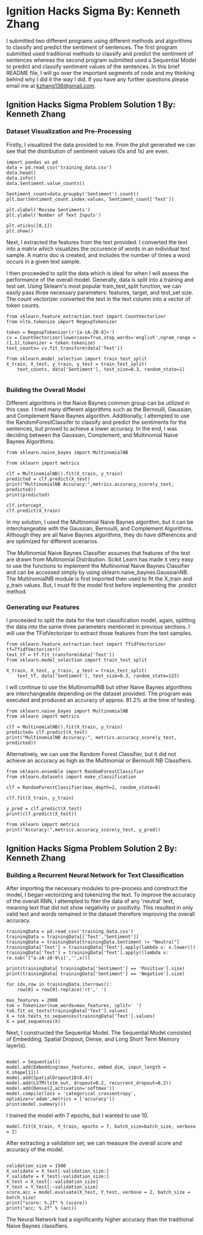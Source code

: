 # Ignition Hacks Sigma By: Kenneth Zhang

I submitted two different programs using different methods and algorithms to classify and predict the sentiment of sentences.
The first program submitted used traditional methods to classify and predict the sentiment of sentences whereas the second program submitted used a Sequential Model
to predict and classify sentiment values of the sentences. In this brief README file, I will go over the important segments of code and my thinking behind why I did it the way I did. If you have any further questions please email me at kzhang138@gmail.com. 


## Ignition Hacks Sigma Problem Solution 1 By: Kenneth Zhang

### Dataset Visualization and Pre-Processing
Firstly, I visualized the data provided to me. 
From the plot generated we can see that the distribution of sentiment values (0s and 1s) are even.

<pre><code>import pandas as pd
data = pd.read_csv('training_data.csv')
data.head()
data.info()
data.Sentiment.value_counts()

Sentiment_count=data.groupby('Sentiment').count()
plt.bar(Sentiment_count.index.values, Sentiment_count['Text'])

plt.xlabel('Review Sentiments')
plt.ylabel('Number of Text Inputs')

plt.xticks([0,1])
plt.show()
</code></pre>

Next, I extracted the features from the text provided.
I converted the text into a matrix which visualizes the occurence of words in an individual text sample.
A matrix doc is created, and includes the number of times a word occurs in a given text sample. 

I then proceeded to split the data which is ideal for when I will assess the performance of the overall model. 
Generally, data is split into a training and test set.
Using Sklearn's most popular train_test_split function, we can easily pass three necessary parameters: features, target, and test_set size.
The count vectorizer converted the text in the text column into a vector of token counts. 

<pre><code>from sklearn.feature_extraction.text import CountVectorizer
from nltk.tokenize import RegexpTokenizer

token = RegexpTokenizer(r'[a-zA-Z0-9]+')
cv = CountVectorizer(lowercase=True,stop_words='english',ngram_range = (1,1),tokenizer = token.tokenize)
text_counts= cv.fit_transform(data['Text'])

from sklearn.model_selection import train_test_split
X_train, X_test, y_train, y_test = train_test_split(
    text_counts, data['Sentiment'], test_size=0.3, random_state=1)
    </code></pre>

### Building the Overall Model
Different algorithms in the Naive Baynes common group can be utilized in this case.
I tried many different algorithms such as the Bernoulli, Gaussian, and Complement Naive Baynes algorithm. 
Additionally, I attempted to use the RandomForestClassifer to classify and predict the sentiments for the sentences, but proved to achieve a lower accuracy.
In the end, I was deciding between the Gaussian, Complement, and Multinomial Naive Baynes Algorithms.

<pre><code>from sklearn.naive_bayes import MultinomialNB

from sklearn import metrics

clf = MultinomialNB().fit(X_train, y_train)
predicted = clf.predict(X_test)
print("MultinomialNB Accuracy:",metrics.accuracy_score(y_test, predicted))
print(predicted)

clf.intercept_
clf.predict(X_train)
</code></pre>

In my solution, I used the Multinomial Naive Baynes algorithm, but it can be interchangeable with the Gaussian, Bernoulli, and Complement Algorithms.
Although they are all Naive Baynes algorithms, they do have differences and are optimized for different scenarios.

The Multinomial Naive Baynes Classifier assumes that features of the text are drawn from Multinomial Distribution.
Scikit Learn has made it very easy to use the functions to implement the Multinomial Naive Baynes Classifier and can be accessed simply by using sklearn.naive_baynes.GaussianNB.
The MultinomialNB module is first imported then used to fit the X_train and y_train values. 
But, I must fit the model first before implementing the .predict method. 



### Generating our Features
I proceeded to split the data for the text classification model, again, splitting the data into the same three parameters mentioned in previous sections.
I will use the TFidVectorizer to extract those features from the text samples.

<pre><code>from sklearn.feature_extraction.text import TfidfVectorizer
tf=TfidfVectorizer()
text_tf = tf.fit_transform(data['Text'])
from sklearn.model_selection import train_test_split

X_train, X_test, y_train, y_test = train_test_split(
    text_tf, data['Sentiment'], test_size=0.3, random_state=123)
</code></pre>

I will continue to use the MultinomialNB but other Naive Baynes algorithms are interchangeable depending on the dataset provided.
The program was executed and produced an accuracy of approx. 81.2% at the time of testing.

<pre><code>from sklearn.naive_bayes import MultinomialNB
from sklearn import metrics

clf = MultinomialNB().fit(X_train, y_train)
predicted= clf.predict(X_test)
print("MultinomialNB Accuracy:", metrics.accuracy_score(y_test, predicted))
</code></pre>

Alternatively, we can use the Random Forest Classifier, but it did not achieve an accuracy as high as the Multinomial or Bernoulli NB Classifiers.

<pre><code>from sklearn.ensemble import RandomForestClassifier
from sklearn.datasets import make_classification

clf = RandomForestClassifier(max_depth=2, random_state=0)

clf.fit(X_train, y_train)

y_pred = clf.predict(X_test)
print(clf.predict(X_test))

from sklearn import metrics
print("Accuracy:",metrics.accuracy_score(y_test, y_pred))
</code></pre>


## Ignition Hacks Sigma Problem Solution 2 By: Kenneth Zhang

### Building a Recurrent Neural Network for Text Classification 
After importing the necessary modules to pre-process and construct the model, I began vectorizing and tokenizing the text. 
To improve the accuracy of the overall RNN, I attempted to fiter the data of any 'neutral' text, meaning text that did not show negativity or positivity.
This resulted in only valid text and words remained in the dataset therefore improving the overall accuracy.

<pre><code>trainingData = pd.read_csv('training_data.csv')
trainingData = trainingData[['Text','Sentiment']]
trainingData = trainingData[trainingData.Sentiment != "Neutral"]
trainingData['Text'] = trainingData['Text'].apply(lambda x: x.lower())
trainingData['Text'] = trainingData['Text'].apply((lambda x: re.sub('[^a-zA-z0-9\s]','',x)))

print(trainingData[ trainingData['Sentiment'] == 'Positive'].size)
print(trainingData[ trainingData['Sentiment'] == 'Negative'].size)

for idx,row in trainingData.iterrows():
    row[0] = row[0].replace('rt',' ')
    
max_features = 2000
tok = Tokenizer(num_words=max_features, split=' ')
tok.fit_on_texts(trainingData['Text'].values)
X = tok.texts_to_sequences(trainingData['Text'].values)
X = pad_sequences(X)
</code></pre>

Next, I constructed the Sequential Model.
The Sequential Model consisted of Embedding, Spatial Dropout, Dense, and Long Short Term Memory layer(s).

<pre><code>
model = Sequential()
model.add(Embedding(max_features, embed_dim, input_length = X.shape[1]))
model.add(SpatialDropout1D(0.4))
model.add(LSTM(lstm_out, dropout=0.2, recurrent_dropout=0.2))
model.add(Dense(2,activation='softmax'))
model.compile(loss = 'categorical_crossentropy', optimizer='adam',metrics = ['accuracy'])
print(model.summary())
</code></pre>

I trained the model with 7 epochs, but I wanted to use 10.
<pre><code>model.fit(X_train, Y_train, epochs = 7, batch_size=batch_size, verbose = 2)
</code></pre>

After extracting a validation set, we can measure the overall score and accuracy of the model.
<pre><code>
validation_size = 1500
X_validate = X_test[-validation_size:]
Y_validate = Y_test[-validation_size:]
X_test = X_test[:-validation_size]
Y_test = Y_test[:-validation_size]
score,acc = model.evaluate(X_test, Y_test, verbose = 2, batch_size = batch_size)
print("score: %.2f" % (score))
print("acc: %.2f" % (acc))
</code></pre>

The Neural Network had a significantly higher accuracy than the traditional Naive Baynes classifiers.















